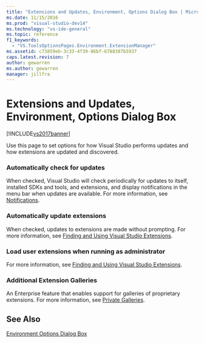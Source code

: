 ```yaml
---
title: "Extensions and Updates, Environment, Options Dialog Box | Microsoft Docs"
ms.date: 11/15/2016
ms.prod: "visual-studio-dev14"
ms.technology: "vs-ide-general"
ms.topic: reference
f1_keywords: 
  - "VS.ToolsOptionsPages.Environment.ExtensionManager"
ms.assetid: c73859eb-3c33-4f39-86bf-6788387b5937
caps.latest.revision: 7
author: gewarren
ms.author: gewarren
manager: jillfra
---
```

# Extensions and Updates, Environment, Options Dialog Box
[!INCLUDE[vs2017banner](../../includes/vs2017banner.md)]

Use this page to set options for how Visual Studio performs updates and how extensions are updated and discovered.  
  
### Automatically check for updates  
 When checked, Visual Studio will check periodically for updates to itself, installed SDKs and tools, and extensions, and display notifications in the menu bar when updates are available. For more information, see [Notifications](../../ide/visual-studio-notifications.md).  
  
### Automatically update extensions  
 When checked, updates to extensions are made without prompting. For more information, see [Finding and Using Visual Studio Extensions](../../ide/finding-and-using-visual-studio-extensions.md).  
  
### Load user extensions when running as administrator  
 For more information, see [Finding and Using Visual Studio Extensions](../../ide/finding-and-using-visual-studio-extensions.md).  
  
### Additional Extension Galleries  
 An Enterprise feature that enables support for galleries of proprietary extensions. For more information, see [Private Galleries](../../extensibility/private-galleries.md).  
  
## See Also  
 [Environment Options Dialog Box](../../ide/reference/environment-options-dialog-box.md)
